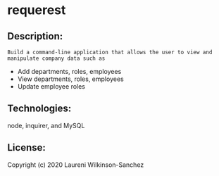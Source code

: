 # requerest


  ## Description:
    Build a command-line application that allows the user to view and manipulate company data such as 
  * Add departments, roles, employees
  * View departments, roles, employees
  * Update employee roles

  ## Technologies:
  node, inquirer, and MySQL

  ## License: 
  Copyright (c) 2020 Laureni Wilkinson-Sanchez
